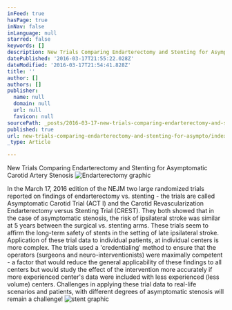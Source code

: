 ```yaml
---
inFeed: true
hasPage: true
inNav: false
inLanguage: null
starred: false
keywords: []
description: New Trials Comparing Endarterectomy and Stenting for Asymptomatic Carotid Artery Stenosis
datePublished: '2016-03-17T21:55:22.028Z'
dateModified: '2016-03-17T21:54:41.828Z'
title: ''
author: []
authors: []
publisher:
  name: null
  domain: null
  url: null
  favicon: null
sourcePath: _posts/2016-03-17-new-trials-comparing-endarterectomy-and-stenting-for-asympto.md
published: true
url: new-trials-comparing-endarterectomy-and-stenting-for-asympto/index.html
_type: Article

---
```

New Trials Comparing Endarterectomy and Stenting for Asymptomatic Carotid Artery Stenosis
![Endarterectomy graphic](https://the-grid-user-content.s3-us-west-2.amazonaws.com/6f074ca1-ad2e-4ba5-83ea-aa411d0391f6.jpg)

In the March 17, 2016 edition of the NEJM two large randomized trials reported on findings of endarterectomy vs. stenting - the trials are called Asymptomatic Carotid
Trial (ACT I) and the Carotid Revascularization
Endarterectomy versus Stenting Trial (CREST). They both showed that in the case of asymptomatic stenosis, the risk of ipsilateral stroke was similar at 5 years between the surgical vs. stenting arms. These trials seem to affirm the long-term safety of stents in the setting of late ipsilateral stroke. Application of these trial data to individual patients, at individual centers is more complex. The trials used a 'credentialing' method to ensure that the operators (surgeons and neuro-interventionists) were maximally competent - a factor that would reduce the general applicability of these findings to all centers but would study the effect of the intervention more accurately if more experienced center's data were included with less experienced (less volume) centers. Challenges in applying these trial data to real-life scenarios and patients, with different degrees of asymptomatic stenosis will remain a challenge!
![stent graphic](https://the-grid-user-content.s3-us-west-2.amazonaws.com/aa8b2230-b09b-4629-a382-fae3b698a142.jpg)